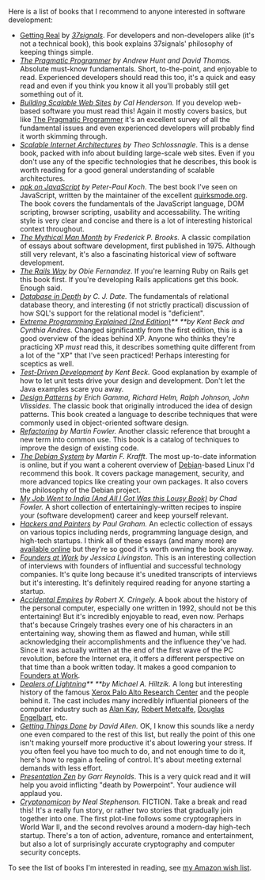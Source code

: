 Here is a list of books that I recommend to anyone interested in software
development:

  * [Getting Real][8] by [_37signals_][9]. For developers and non-developers alike (it's not a technical book), this book explains 37signals' philosophy of keeping things simple.
  * _[The Pragmatic Programmer][10] by Andrew Hunt and David Thomas._ Absolute must-know fundamentals. Short, to-the-point, and enjoyable to read. Experienced developers should read this too, it's a quick and easy read and even if you think you know it all you'll probably still get something out of it.
  * _[Building Scalable Web Sites][11] by Cal Henderson._ If you develop web-based software you must read this! Again it mostly covers basics, but like [The Pragmatic Programmer][10] it's an excellent survey of all the fundamental issues and even experienced developers will probably find it worth skimming through.
  * _[Scalable Internet Architectures][12] by Theo Schlossnagle_. This is a dense book, packed with info about building large-scale web sites. Even if you don't use any of the specific technologies that he describes, this book is worth reading for a good general understanding of scalable architectures.
  * _[ppk on JavaScript][13] by Peter-Paul Koch_. The best book I've seen on JavaScript, written by the maintainer of the excellent [quirksmode.org][14]. The book covers the fundamentals of the JavaScript language, DOM scripting, browser scripting, usability and accessability. The writing style is very clear and concise and there is a lot of interesting historical context throughout.
  * _[The Mythical Man Month][15] by Frederick P. Brooks._ A classic compilation of essays about software development, first published in 1975. Although still very relevant, it's also a fascinating historical view of software development.
  * _[The Rails Way][16] by Obie Fernandez_. If you're learning Ruby on Rails get this book first. If you're developing Rails applications get this book. Enough said.
  * _[Database in Depth][17] by C. J. Date._ The fundamentals of relational database theory, and interesting (if not strictly practical) discussion of how SQL's support for the relational model is "deficient".
  * _[Extreme Programming Explained (2nd Edition)][18]** **by Kent Beck and Cynthia Andres._ Changed significantly from the first edition, this is a good overview of the ideas behind XP. Anyone who thinks they're practicing XP _must_ read this, it describes something quite different from a lot of the "XP" that I've seen practiced! Perhaps interesting for sceptics as well.
  * _[Test-Driven Development][19] by Kent Beck._ Good explanation by example of how to let unit tests drive your design and development. Don't let the Java examples scare you away.
  * _[Design Patterns][20] by Erich Gamma, Richard Helm, Ralph Johnson, John Vlissides._ The classic book that originally introduced the idea of design patterns. This book created a language to describe techniques that were commonly used in object-oriented software design.
  * _[Refactoring][21] by Martin Fowler._ Another classic reference that brought a new term into common use. This book is a catalog of techniques to improve the design of existing code.
  * _[The Debian System][22] by Martin F. Krafft_. The most up-to-date information is online, but if you want a coherent overview of [Debian][23]-based Linux I'd recommend this book. It covers package management, security, and more advanced topics like creating your own packages. It also covers the philosophy of the Debian project.
  * _[My Job Went to India (And All I Got Was this Lousy Book)][24] by Chad Fowler._ A short collection of entertainingly-written recipes to inspire your (software development) career and keep yourself relevant.
  * _[Hackers and Painters][25] by Paul Graham._ An eclectic collection of essays on various topics including nerds, programming language design, and high-tech startups. I think all of these essays (and many more) are [available online][26] but they're so good it's worth owning the book anyway.
  * _[Founders at Work][27] by Jessica Livingston._ This is an interesting collection of interviews with founders of influential and successful technology companies. It's quite long because it's unedited transcripts of interviews but it's interesting. It's definitely required reading for anyone starting a startup.
  * _[Accidental Empires][28] by Robert X. Cringely._ A book about the history of the personal computer, especially one written in 1992, should not be this entertaining! But it's incredibly enjoyable to read, even now. Perhaps that's because Cringely trashes every one of his characters in an entertaining way, showing them as flawed and human, while still acknowledging their accomplishments and the influence they've had. Since it was actually written at the end of the first wave of the PC revolution, before the Internet era, it offers a different perspective on that time than a book written today. It makes a good companion to [Founders at Work][27].
  * _[Dealers of Lightning][29]** **by Michael A. Hiltzik._ A long but interesting history of the famous [Xerox Palo Alto Research Center][30] and the people behind it. The cast includes many incredibly influential pioneers of the computer industry such as [Alan Kay][31], [Robert Metcalfe][32], [Douglas Engelbart][33], etc.
  * _[Getting Things Done][34] by David Allen._ OK, I know this sounds like a nerdy one even compared to the rest of this list, but really the point of this one isn't making yourself more productive it's about lowering your stress. If you often feel you have too much to do, and not enough time to do it, here's how to regain a feeling of control. It's about meeting external demands with less effort.
  * _[Presentation Zen][35] by Garr Reynolds_. This is a very quick read and it will help you avoid inflicting "death by Powerpoint". Your audience will applaud you.
  * _[Cryptonomicon][36] by Neal Stephenson._ FICTION. Take a break and read this! It's a really fun story, or rather two stories that gradually join together into one. The first plot-line follows some cryptographers in World War II, and the second revolves around a modern-day high-tech startup. There's a ton of action, adventure, romance and entertainment, but also a lot of surprisingly accurate cryptography and computer security concepts.

   [8]: http://gettingreal.37signals.com/
   [9]: http://37signals.com/
   [10]: http://www.amazon.com/Pragmatic-Programmer-Journeyman-Master/dp/020161622X/ref=pd_sxp_f_pt/002-5036712-3773609?ie=UTF8
   [11]: http://pauldowman.com/2006/11/12/building-scalable-web-sites-book/
   [12]: http://www.amazon.com/Scalable-Internet-Architectures-Theo-Schlossnagle/dp/067232699X/ref=sr_1_1?ie=UTF8&s=books&qid=1253482619&sr=8-1
   [13]: http://www.quirksmode.org/book/
   [14]: http://www.quirksmode.org/
   [15]: http://www.amazon.com/Mythical-Man-Month-Software-Engineering-Anniversary/dp/0201835959/sr=1-1/qid=1160954145/ref=sr_1_1/002-5036712-3773609?ie=UTF8&s=books
   [16]: http://www.amazon.com/Rails-Way-Addison-Wesley-Professional-Ruby/dp/0321445619/ref=pd_bbs_sr_1?ie=UTF8&s=books&qid=1206802262&sr=8-1
   [17]: http://www.amazon.com/Database-Depth-Relational-Theory-Practitioners/dp/0596100124/sr=1-1/qid=1160954054/ref=sr_1_1/002-5036712-3773609?ie=UTF8&s=books
   [18]: http://www.amazon.com/Extreme-Programming-Explained-Embrace-Change/dp/0321278658/sr=1-1/qid=1160954205/ref=sr_1_1/002-5036712-3773609?ie=UTF8&s=books
   [19]: http://www.amazon.com/Test-Driven-Development-Addison-Wesley-Signature/dp/0321146530/sr=1-2/qid=1160954311/ref=sr_1_2/002-5036712-3773609?ie=UTF8&s=books
   [20]: http://www.amazon.com/Design-Patterns-Object-Oriented-Addison-Wesley-Professional/dp/0201633612/sr=1-2/qid=1160954357/ref=sr_1_2/002-5036712-3773609?ie=UTF8&s=books
   [21]: http://www.amazon.com/Refactoring-Improving-Design-Existing-Code/dp/0201485672/sr=1-1/qid=1160954478/ref=sr_1_1/002-5036712-3773609?ie=UTF8&s=books
   [22]: http://debiansystem.info/
   [23]: http://www.us.debian.org/
   [24]: http://www.amazon.com/Job-Went-India-Pragmatic-Programmers/dp/0976694018/sr=1-1/qid=1160954529/ref=sr_1_1/002-5036712-3773609?ie=UTF8&s=books
   [25]: http://www.amazon.com/Hackers-Painters-Ideas-Computer-Age/dp/0596006624/sr=1-1/qid=1160954541/ref=sr_1_1/002-5036712-3773609?ie=UTF8&s=books
   [26]: http://paulgraham.com/articles.html
   [27]: http://www.amazon.com/Founders-Work-Stories-Startups-Early/dp/1590597141/
   [28]: http://www.amazon.com/Accidental-Empires-Silicon-Millions-Competition/dp/0887308554/ref=pd_bbs_sr_1?ie=UTF8&s=books&qid=1198702216&sr=8-1
   [29]: http://www.amazon.com/Dealers-Lightning-Xerox-PARC-Computer/dp/0887309895/sr=8-1/qid=1160957743/ref=pd_bbs_sr_1/002-5036712-3773609?ie=UTF8
   [30]: http://en.wikipedia.org/wiki/Xerox_PARC
   [31]: http://en.wikipedia.org/wiki/Alan_Kay
   [32]: http://en.wikipedia.org/wiki/Robert_Metcalfe
   [33]: http://en.wikipedia.org/wiki/Douglas_Engelbart
   [34]: http://www.amazon.com/Getting-Things-Done-Stress-Free-Productivity/dp/0142000280/sr=8-1/qid=1161031949/ref=pd_bbs_sr_1/002-5036712-3773609?ie=UTF8
   [35]: http://www.amazon.com/Presentation-Zen-Simple-Design-Delivery/dp/0321525655/ref=sr_1_1?ie=UTF8&s=books&qid=1253482884&sr=1-1
   [36]: http://www.amazon.com/Cryptonomicon-Neal-Stephenson/dp/344254193X/sr=1-2/qid=1160954553/ref=sr_1_2/002-5036712-3773609?ie=UTF8&s=books

To see the list of books I'm interested in reading, see [my Amazon wish list][37].

   [37]: https://www.amazon.ca/registry/wishlist/ETRDGOG0YNNK?reveal=unpurchased&filter=all&sort=priority

